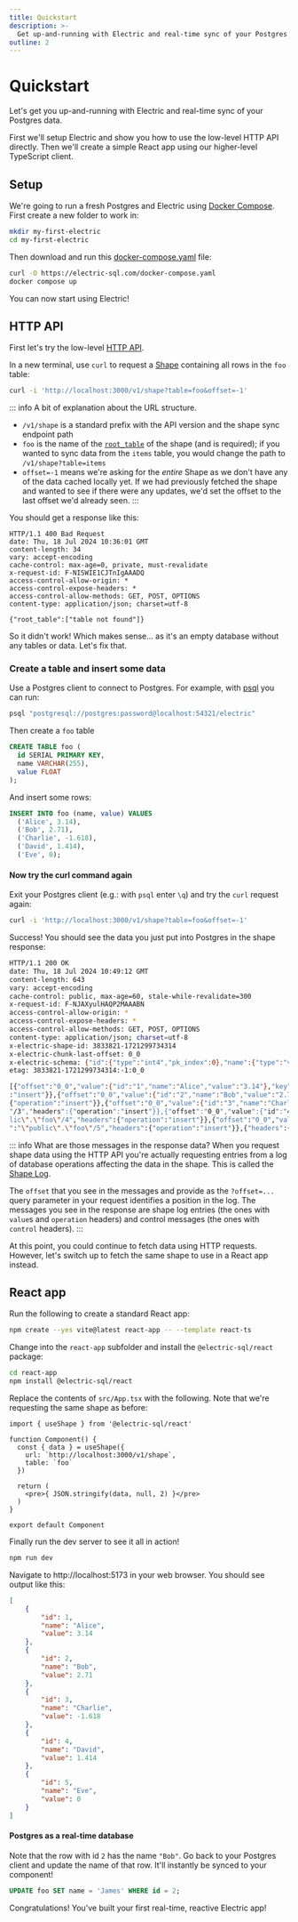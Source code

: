 ```yaml
---
title: Quickstart
description: >-
  Get up-and-running with Electric and real-time sync of your Postgres data.
outline: 2
---
```


# Quickstart

Let's get you up-and-running with Electric and real-time sync of your Postgres data.

First we'll setup Electric and show you how to use the low-level HTTP API directly. Then we'll create a simple React app using our higher-level TypeScript client.

## Setup

We're going to run a fresh Postgres and Electric using [Docker Compose](https://docs.docker.com/compose). First create a new folder to work in:

```sh
mkdir my-first-electric
cd my-first-electric
```

Then download and run this [docker-compose.yaml](https://github.com/electric-sql/electric/blob/main/website/public/docker-compose.yaml) file:

```sh
curl -O https://electric-sql.com/docker-compose.yaml
docker compose up
```

You can now start using Electric!

## HTTP API

First let's try the low-level [HTTP API](/docs/api/http).

In a new terminal, use `curl` to request a [Shape](/docs/guides/shapes) containing all rows in the `foo` table:

```sh
curl -i 'http://localhost:3000/v1/shape?table=foo&offset=-1'
```

::: info A bit of explanation about the URL structure.

- `/v1/shape` is a standard prefix with the API version and the shape sync endpoint path
- `foo` is the name of the [`root_table`](/docs/guides/shapes#root-table) of the shape (and is required); if you wanted to sync data from the `items` table, you would change the path to `/v1/shape?table=items`
- `offset=-1` means we're asking for the *entire* Shape as we don't have any of the data cached locally yet. If we had previously fetched the shape and wanted to see if there were any updates, we'd set the offset to the last offset we'd already seen.
:::

You should get a response like this:

```http
HTTP/1.1 400 Bad Request
date: Thu, 18 Jul 2024 10:36:01 GMT
content-length: 34
vary: accept-encoding
cache-control: max-age=0, private, must-revalidate
x-request-id: F-NISWIE1CJTnIgAAADQ
access-control-allow-origin: *
access-control-expose-headers: *
access-control-allow-methods: GET, POST, OPTIONS
content-type: application/json; charset=utf-8

{"root_table":["table not found"]}
```

So it didn't work! Which makes sense... as it's an empty database without any tables or data. Let's fix that.

### Create a table and insert some data

Use a Postgres client to connect to Postgres. For example, with [psql](https://www.postgresql.org/docs/current/app-psql.html) you can run:

```sh
psql "postgresql://postgres:password@localhost:54321/electric"
```

Then create a `foo` table

```sql
CREATE TABLE foo (
  id SERIAL PRIMARY KEY,
  name VARCHAR(255),
  value FLOAT
);
```

And insert some rows:

```sql
INSERT INTO foo (name, value) VALUES
  ('Alice', 3.14),
  ('Bob', 2.71),
  ('Charlie', -1.618),
  ('David', 1.414),
  ('Eve', 0);
```

#### Now try the curl command again

Exit your Postgres client (e.g.: with `psql` enter `\q`) and try the `curl` request again:

```sh
curl -i 'http://localhost:3000/v1/shape?table=foo&offset=-1'
```

Success! You should see the data you just put into Postgres in the shape response:

```bash
HTTP/1.1 200 OK
date: Thu, 18 Jul 2024 10:49:12 GMT
content-length: 643
vary: accept-encoding
cache-control: public, max-age=60, stale-while-revalidate=300
x-request-id: F-NJAXyulHAQP2MAAABN
access-control-allow-origin: *
access-control-expose-headers: *
access-control-allow-methods: GET, POST, OPTIONS
content-type: application/json; charset=utf-8
x-electric-shape-id: 3833821-1721299734314
x-electric-chunk-last-offset: 0_0
x-electric-schema: {"id":{"type":"int4","pk_index":0},"name":{"type":"varchar","max_length":255},"value":{"type":"float8"}}
etag: 3833821-1721299734314:-1:0_0

[{"offset":"0_0","value":{"id":"1","name":"Alice","value":"3.14"},"key":"\"public\".\"foo\"/1","headers":{"operation"
:"insert"}},{"offset":"0_0","value":{"id":"2","name":"Bob","value":"2.71"},"key":"\"public\".\"foo\"/2","headers":
{"operation":"insert"}},{"offset":"0_0","value":{"id":"3","name":"Charlie","value":"-1.618"},"key":"\"public\".\"foo\
"/3","headers":{"operation":"insert"}},{"offset":"0_0","value":{"id":"4","name":"David","value":"1.414"},"key":"\"pub
lic\".\"foo\"/4","headers":{"operation":"insert"}},{"offset":"0_0","value":{"id":"5","name":"Eve","value":"0.0"},"key
":"\"public\".\"foo\"/5","headers":{"operation":"insert"}},{"headers":{"control":"up-to-date"}}]
```

::: info What are those messages in the response data?
When you request shape data using the HTTP API you're actually requesting entries from a log of database operations affecting the data in the shape. This is called the [Shape Log](/docs/api/http#shape-log).

The `offset` that you see in the messages and provide as the `?offset=...` query parameter in your request identifies a position in the log. The messages you see in the response are shape log entries (the ones with `value`s and `operation` headers) and control messages (the ones with `control` headers).
:::

At this point, you could continue to fetch data using HTTP requests. However, let's switch up to fetch the same shape to use in a React app instead.

## React app

Run the following to create a standard React app:

```sh
npm create --yes vite@latest react-app -- --template react-ts
```

Change into the `react-app` subfolder and install the `@electric-sql/react` package:

```sh
cd react-app
npm install @electric-sql/react
```

Replace the contents of `src/App.tsx` with the following. Note that we're requesting the same shape as before:

```tsx
import { useShape } from '@electric-sql/react'

function Component() {
  const { data } = useShape({
    url: `http://localhost:3000/v1/shape`,
    table: `foo`
  })

  return (
    <pre>{ JSON.stringify(data, null, 2) }</pre>
  )
}

export default Component
```

Finally run the dev server to see it all in action!

```sh
npm run dev
```

Navigate to http://localhost:5173 in your web browser. You should see output like this:

```json
[
    {
        "id": 1,
        "name": "Alice",
        "value": 3.14
    },
    {
        "id": 2,
        "name": "Bob",
        "value": 2.71
    },
    {
        "id": 3,
        "name": "Charlie",
        "value": -1.618
    },
    {
        "id": 4,
        "name": "David",
        "value": 1.414
    },
    {
        "id": 5,
        "name": "Eve",
        "value": 0
    }
]
```

#### Postgres as a real-time database

Note that the row with id `2` has the name `"Bob"`. Go back to your Postgres client and update the name of that row. It'll instantly be synced to your component!

```sql
UPDATE foo SET name = 'James' WHERE id = 2;
```

Congratulations! You've built your first real-time, reactive Electric app!
